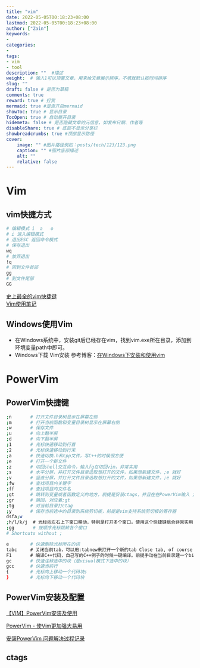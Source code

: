 ```yaml
---
title: "vim"
date: 2022-05-05T00:18:23+08:00
lastmod: 2022-05-05T00:18:23+08:00
author: ["Zain"]
keywords: 
- 
categories: 
- 
tags: 
- vim
- tool
description: ""  #描述
weight:  # 输入1可以顶置文章，用来给文章展示排序，不填就默认按时间排序
slug: ""
draft: false # 是否为草稿
comments: true
reward: true # 打赏
mermaid: true #是否开启mermaid
showToc: true # 显示目录
TocOpen: true # 自动展开目录
hidemeta: false # 是否隐藏文章的元信息，如发布日期、作者等
disableShare: true # 底部不显示分享栏
showbreadcrumbs: true #顶部显示路径
cover:
    image: "" #图片路径例如：posts/tech/123/123.png
    caption: "" #图片底部描述
    alt: ""
    relative: false
---
```









# Vim

## vim快捷方式

```sh
# 编辑模式 i  a   o
# i 进入编辑模式
# 退出ESC 返回命令模式
# 保存退出
wq
# 放弃退出
!q
# 回到文件首部
gg
# 到文件尾部
GG

```

[史上最全的vim快捷键](https://blog.csdn.net/qq_48711800/article/details/119388911)     \
[Vim使用笔记 ](https://www.cnblogs.com/jiqingwu/archive/2012/06/14/vim_notes.html#id59)


## Windows使用Vim
* 在Windows系统中，安装git后已经存在vim，找到vim.exe所在目录，添加到环境变量path中即可。
* Windows下载 Vim安装  参考博客：[在Windows下安装和使用vim](https://blog.csdn.net/mrzry1024/article/details/126189352)




# PowerVim

## PowerVim快捷键

```sh
;n       # 打开文件目录树显示在屏幕左侧
;m       # 打开当前函数和变量目录树显示在屏幕右侧
;w       # 保存文件
;u       # 向上翻半屏
;d       # 向下翻半屏
;1       # 光标快速移动到行首
;2       # 光标快速移动到行末
;a       # 快速切换.h和cpp文件，写C++的时候很方便
;e       # 打开一个新文件
;z       # 切回shell交互命令，输入fg在切回vim，非常实用
;s       # 水平分屏，并打开文件目录选取想打开的文件，如果想新建文件，;e 就好
;v       # 竖直分屏，并打开文件目录选取想打开的文件，如果想新建文件，;e 就好
;fw      # 查找项目内关键字
;ff      # 查找项目内文件名
;gt      # 跳转到变量或者函数定义的地方，前提是安装ctags，并且在在PowerVim输入 ;tg命令 Jump to the definition of the keyword where the cursor is located, but make sure you have make ctags
;gr      # 跳回，对应着;gt
;tg      # 对当前目录打ctag
;y       # 保存当前选中的目录到系统剪切板，前提是vim支持系统剪切板的寄存器
dsfa;w
;h/l/k/j  # 光标向左右上下窗口移动，特别是打开多个窗口。使用这个快捷键组合非常实用
;gg       # 按顺序光标跳转各个窗口
# Shortcuts without ;

e        # 快速删除光标所在的词
tabc     # 关闭当前tab，可以用:tabnew来打开一个新的tab Close tab, of course you should :tabnew a file first.
F1       # 编译C++代码，自己写的C++例子的时候一键编译。前提手动在当前目录建一个bin文件夹，这是用来存放编译产生的执行文件
gc       # 快速注释选中的块（是visual模式下选中的块）
gcc      # 快速当前行
{        # 光标向上移动一个代码块s
}        # 光标向下移动一个代码块

```

## PowerVim安装及配置

[【VIM】PowerVim安装及使用](https://blog.csdn.net/weixin_44583590/article/details/120896928)

[PowerVim - 使Vim更加强大易用](https://www.jianshu.com/p/c2641958b30f?utm_campaign=maleskine&utm_content=note&utm_medium=seo_notes&utm_source=recommendation)

[安装PowerVim 问题解决过程记录](https://blog.csdn.net/u010707098/article/details/125117224)

## ctags



